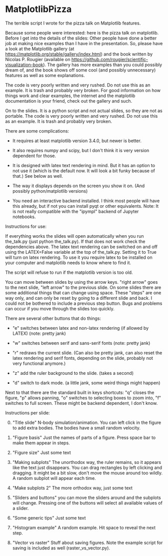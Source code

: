 # MatplotlibPizza
The terrible script I wrote for the pizza talk on Matplotlib features. 

Because some people were interested: here is the pizza talk on matplotlib. Before I get into the details of the slides: Other people have done a better job at making nice examples than I have in the presentation. So, please have a look at the Matplotlib gallery (at https://matplotlib.org/stable/gallery/index.html) and the book written by Nicolas P. Rougier (available on https://github.com/rougier/scientific-visualization-book). The gallery has more examples than you could possibly dream of, and the book shows off some cool (and possibly unnecessary) features as well as some explanations.


The code is very poorly written and very rushed. Do not use this as an example. It is trash and probably very broken. For good information on how things work and clear examples, the internet and the matplotlib documentation is your friend, check out the gallery and such.


On to the slides. It is a python script and not actual slides, so they are not as portable. The code is very poorly written and very rushed. Do not use this as an example. It is trash and probably very broken.


 There are some complications:

- It requires at least matplotlib version 3.4.0, but newer is better.

- It also requires numpy and scipy, but I don't think it is very version dependent for those.

- It is designed with latex text rendering in mind. But it has an option to not use it (which is the default now. It will look a bit funky because of that.) See below as well.

- The way it displays depends on the screen you show it on. (And possibly python/matplotlib versions)

- You need an interactive backend installed. I think most people will have this already, but if not you can install pyqt or other equivalents. Note: It is not really compatible with the "ipympl" backend of Jupyter notebooks.


Instructions for use:

If everything works the slides will open automatically when you run the_talk.py (just python the_talk.py). If that does not work check the dependencies above. The latex text rendering can be switched on and off using the LATEX=False variable at the top of the_talk.py. Setting it to True will turn on latex rendering. To use it you require latex to be installed on your computer and matplotlib needs to know where to find it.

The script will refuse to run if the matplotlib version is too old.


You can move between slides by using the arrow keys. "right arrow" goes to the next slide, "left arrow" to the previous slide. On some slides there are some additional things that can change using space. These "steps" are one way only, and can only be reset by going to a different slide and back. I could not be bothered to include a previous step button. Bugs and problems can occur if you move through the slides too quickly.


There are several other buttons that do things:

- "e" switches between latex and non-latex rendering (if allowed by LATEX) (note: pretty jank)

- "w" switches between serif and sans-serif fonts (note: pretty jank)

- "r" redraws the current slide. (Can also be pretty jank, can also reset the latex rendering and serif fonts, depending on the slide, probably not very functional anymore.)

- "z" add the ruler background to the slide. (takes a second)

- "d" switch to dark mode. (a little jank, some weird things might happen)


Next to that there are the standard built in keys shortcuts: "q" closes the figure, "p" allows panning, "o" switches to selecting boxes to zoom into, "f" switches to full screen. These might be backend dependent, I don't know.


Instructions per slide:

0. "Title slide" N-body simulation/animation. You can left click in the figure to add extra bodies. The bodies have a small random velocity. 

1. "Figure basis" Just the names of parts of a figure. Press space bar to make them appear in steps.

2. "Figure size" Just some text

3. "Making subplots" The unorthodox way, the ruler remains, so it appears like the text just disappears. You can drag rectangles by left clicking and dragging. It might be a bit slow, don't move the mouse around too wildly. A random subplot will appear each time.

4. "Make subplots 2" The more orthodox way, just some text

5. "Sliders and buttons" you can move the sliders around and the subplots will change. Pressing one of the buttons will select all available values of a slider.

6. "Some generic tips" Just some text

7. "Histogram example" A random example. Hit space to reveal the next step.

8. "Vector vs raster" Stuff about saving figures. Note the example script for saving is included as well (raster_vs_vector.py).



